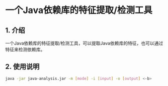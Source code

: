# 一个Java依赖库的特征提取/检测工具

## 1. 介绍

一个Java依赖库的特征提取/检测工具，可以提取Java依赖库的特征，也可以通过特征来检测依赖库。

## 2. 使用说明

``` bash
java -jar java-analysis.jar -m [mode] -i [input] -o [output] <-b>
```
